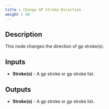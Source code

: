 ```yaml
---
title : Change GP Stroke Direction
weight : 40
---
```


## Description

This node changes the direction of gp stroke(s).

## Inputs

- **Stroke(s)** - A gp stroke or gp stroke list.

## Outputs

- **Stroke(s)** - A gp stroke or gp stroke list.
